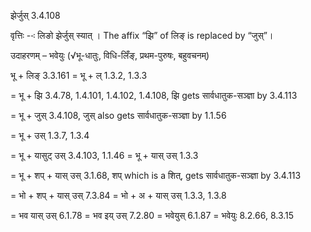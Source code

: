 

 झेर्जुस् 3.4.108 


वृत्तिः --ः लिङो झेर्जुस् स्‍यात् । The affix “झि” of लिङ् is replaced by “जुस्”। 


उदाहरणम् – भवेयुः (√भू-धातुः, विधि-लिँङ्, प्रथम-पुरुषः, बहुवचनम्) 

भू + लिङ् 3.3.161 = भू + ल् 1.3.2, 1.3.3 

= भू + झि 3.4.78, 1.4.101, 1.4.102, 1.4.108, झि gets सार्वधातुक-सञ्ज्ञा by 3.4.113 

= भू + जुस् 3.4.108, जुस् also gets सार्वधातुक-सञ्ज्ञा by 1.1.56 

= भू + उस् 1.3.7, 1.3.4 

= भू + यासुट् उस् 3.4.103, 1.1.46 = भू + यास् उस् 1.3.3 

= भू + शप् + यास् उस् 3.1.68, शप् which is a शित्, gets सार्वधातुक-सञ्ज्ञा by 3.4.113 

= भो + शप् + यास् उस् 7.3.84 = भो + अ + यास् उस् 1.3.3, 1.3.8 

= भव यास् उस् 6.1.78 = भव इय् उस् 7.2.80 = भवेयुस् 6.1.87 = भवेयुः 8.2.66, 8.3.15 


